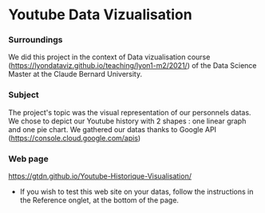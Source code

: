 # Youtube Data Vizualisation

### Surroundings
We did this project in the context of Data vizualisation course (https://lyondataviz.github.io/teaching/lyon1-m2/2021/) of the Data Science Master at the Claude Bernard University.

### Subject
The project's topic was the visual representation of our personnels datas. We chose to depict our Youtube history with 2 shapes : one linear graph and one pie chart.
We gathered our datas thanks to Google API (https://console.cloud.google.com/apis)

### Web page 
https://gtdn.github.io/Youtube-Historique-Visualisation/

- If you wish to test this web site on your datas, follow the instructions in the Reference onglet, at the bottom of the page.
